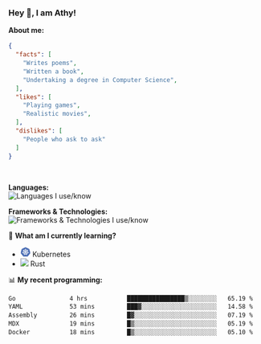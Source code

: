 ### Hey 👋, I am Athy!<br>

**About me:**


```json
{
  "facts": [
    "Writes poems",
    "Written a book",
    "Undertaking a degree in Computer Science",
  ],
  "likes": [
    "Playing games",
    "Realistic movies",
  ],
  "dislikes": [
    "People who ask to ask"
  ]
}
```
<br>


**Languages:**<br>
![Languages I use/know](https://skillicons.dev/icons?i=go,js,py,html,lua,java)

**Frameworks & Technologies:**<br />
![Frameworks & Technologies I use/know](https://skillicons.dev/icons?i=nodejs,nextjs,ts,react,express,docker,kubernetes,mysql,postgresql,mongodb,git,github,tailwind,prisma)

📙 **What am I currently learning?**

- <img height="20" src="https://github.com/devicons/devicon/blob/master/icons/kubernetes/kubernetes-plain.svg" />  Kubernetes
- <img height="20" src="https://cdn.jsdelivr.net/gh/devicons/devicon/icons/rust/rust-plain.svg" /> Rust

📊 **My recent programming:**

<!--START_SECTION:waka-->

```txt
Go               4 hrs           ████████████████▒░░░░░░░░   65.19 %
YAML             53 mins         ███▓░░░░░░░░░░░░░░░░░░░░░   14.58 %
Assembly         26 mins         █▓░░░░░░░░░░░░░░░░░░░░░░░   07.19 %
MDX              19 mins         █▒░░░░░░░░░░░░░░░░░░░░░░░   05.19 %
Docker           18 mins         █▒░░░░░░░░░░░░░░░░░░░░░░░   05.10 %
```

<!--END_SECTION:waka-->
